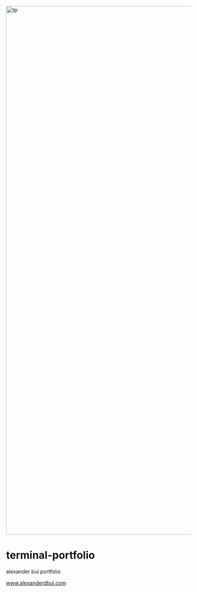 <img width="1440" alt="tp" src="https://user-images.githubusercontent.com/61631923/190845917-3d40c637-816a-423b-a70d-72a93d9692b4.png">

# terminal-portfolio

alexander bui portfolio

www.alexanderdbui.com
